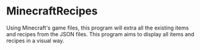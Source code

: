 # MinecraftRecipes
Using Minecraft's game files, this program will extra all the existing items and recipes from the JSON files. This program aims to display all items and recipes in a visual way. 
